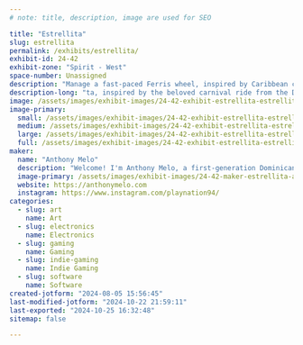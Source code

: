 ```yaml
---
# note: title, description, image are used for SEO

title: "Estrellita"
slug: estrellita
permalink: /exhibits/estrellita/
exhibit-id: 24-42
exhibit-zone: "Spirit - West"
space-number: Unassigned
description: "Manage a fast-paced Ferris wheel, inspired by Caribbean carnivals, with just a lever!"
description-long: "ta, inspired by the beloved carnival ride from the Dominican Republic, combines the fast-paced excitement of Crazy Taxi with the simplicity of classic arcade games. As a Dominican American, I've tapped into my roots to create an immersive experience where players control a small, speedy Ferris wheel using a single lever. Your goal is to keep time on the clock by efficiently loading and unloading passengers. Vivid lights and engaging sounds will transport you to the heart of a bustling Caribbean carnival. Ready to take on the challenge?"
image: /assets/images/exhibit-images/24-42-exhibit-estrellita-estrellita-logo-final-large.png
image-primary: 
  small: /assets/images/exhibit-images/24-42-exhibit-estrellita-estrellita-logo-final-small.png
  medium: /assets/images/exhibit-images/24-42-exhibit-estrellita-estrellita-logo-final-medium.png
  large: /assets/images/exhibit-images/24-42-exhibit-estrellita-estrellita-logo-final-large.png
  full: /assets/images/exhibit-images/24-42-exhibit-estrellita-estrellita-logo-final-full.png
maker: 
  name: "Anthony Melo"
  description: "Welcome! I'm Anthony Melo, a first-generation Dominican American with a passion for technology and art. I graduated from Full Sail University with a degree in game development, and I love creating engaging and hands-on experiences. Currently, I work at Universal Creative, contributing to immersive projects using advanced technology. I've been fortunate enough to earn a few patents and the THEA award. I enjoy crafting video games, interactive art installations, and real-world interactive experiences."
  image-primary: /assets/images/exhibit-images/24-42-maker-estrellita-am-primarycolor-8-medium.png
  website: https://anthonymelo.com
  instagram: https://www.instagram.com/playnation94/
categories: 
  - slug: art
    name: Art
  - slug: electronics
    name: Electronics
  - slug: gaming
    name: Gaming
  - slug: indie-gaming
    name: Indie Gaming
  - slug: software
    name: Software
created-jotform: "2024-08-05 15:56:45"
last-modified-jotform: "2024-10-22 21:59:11"
last-exported: "2024-10-25 16:32:48"
sitemap: false

---
```

